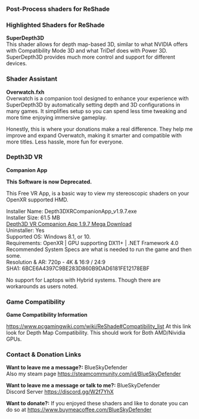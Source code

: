 ### **Post-Process shaders for ReShade**
### Highlighted Shaders for ReShade 
**SuperDepth3D**<br />
This shader allows for depth map-based 3D, similar to what NVIDIA offers with Compatibility Mode 3D and what TriDef does with Power 3D. SuperDepth3D provides much more control and support for different devices.

### Shader Assistant
**Overwatch.fxh**<br />
Overwatch is a companion tool designed to enhance your experience with SuperDepth3D by automatically setting depth and 3D configurations in many games. It simplifies setup so you can spend less time tweaking and more time enjoying immersive gameplay.

Honestly, this is where your donations make a real difference. They help me improve and expand Overwatch, making it smarter and compatible with more titles. Less hassle, more fun for everyone.

### Depth3D VR
**Companion App**<br />

**This Software is now Deprecated.**

This Free VR App, is a basic way to view my stereoscopic shaders on your OpenXR supported HMD.<br />

Installer Name: Depth3DXRCompanionApp_v1.9.7.exe<br /> 
Installer Size: 61.5 MB<br /> 
[Depth3D VR Companion App 1.9.7 Mega Download](https://mega.nz/file/yIoyHDjZ#1AN73XlZ7vBvnMz4xUligmM3zWYT-AVpKxa6-neVelM)<br /> 
Uninstaller: Yes<br /> 
Supported OS: Windows 8.1, or 10.<br /> 
Requirements: OpenXR | GPU supporting DX11+ | .NET Framework 4.0 <br />
Recommended System Specs are what is needed to run the game and then some.<br />
Resolution & AR: 720p - 4K & 16:9 / 24:9<br />
SHA1: 6BCE6A4397C9BE283D860B9DAD6181FE12178EBF<br /> 

No support for Laptops with Hybrid systems. Though there are workarounds as users noted.  

### Game Compatibility
**Game Compatibility Information**

https://www.pcgamingwiki.com/wiki/ReShade#Compatibility_list
At this link look for Depth Map Compatibility.
This should work for Both AMD/Nividia GPUs.

### Contact & Donation Links

**Want to leave me a message?:** BlueSkyDefender<br />
Also my steam page https://steamcommunity.com/id/BlueSkyDefender<br />

**Want to leave me a message or talk to me?:** BlueSkyDefender<br />
Discord Server https://discord.gg/W2f7YhX<br />

**Want to donate?:**
If you enjoyed these shaders and like to donate you can do so at https://www.buymeacoffee.com/BlueSkyDefender
